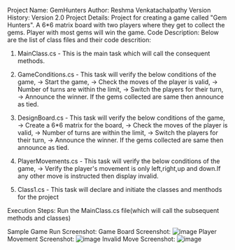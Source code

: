 Project Name: GemHunters
Author: Reshma Venkatachalpathy
Version History: Version 2.0
Project Details: Project for creating a game called "Gem Hunters". A 6*6 matrix board with two players where they get to collect the gems. Player with most gems will win the game.
Code Description: Below are the list of class files and their code descrition:
1) MainClass.cs -  This is the main task which will call the consequent methods.
2) GameConditions.cs - This task will verify the below conditions of the game,
                   -> Start the game,
                   -> Check the moves of the player is valid, 
                   -> Number of turns are within the limit,
                   -> Switch the players for their turn,
                   -> Announce the winner. If the gems collected are same then announce 
                       as tied.
3) DesignBoard.cs - This task will verify the below conditions of the game,
                   -> Create a 6*6 matrix for the board,
                   -> Check the moves of the player is valid, 
                   -> Number of turns are within the limit,
                   -> Switch the players for their turn,
                   -> Announce the winner. If the gems collected are same then announce 
                   as tied.

4) PlayerMovements.cs - This task will verify the below conditions of the game,
                   -> Verify the player's movement is only left,right,up and down.If any
                   other move is instructed then display invalid.

5) Class1.cs - This task will declare and initiate the classes and menthods 
                for the project
       
                 
Execution Steps: Run the MainClass.cs file(which will call the subsequent methods and classes)

Sample Game Run Screenshot:
Game Board Screenshot: ![image](https://github.com/ReshVenkatachalapathy/GemHunters/assets/170285525/2c11443b-f1da-4044-863f-7d668e64b085)
Player Movement Screenshot: ![image](https://github.com/ReshVenkatachalapathy/GemHunters/assets/170285525/64d5bd8e-053c-425e-9435-6f58531f4cfe)
Invalid Move Screenshot: ![image](https://github.com/ReshVenkatachalapathy/GemHunters/assets/170285525/3bef99ec-6f72-4f98-9438-a774793b72b7)


